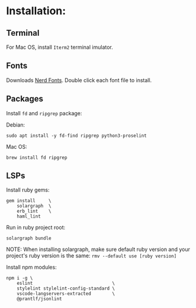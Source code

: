 # Installation:

## Terminal
For Mac OS, install `Iterm2` terminal imulator.

## Fonts
Downloads [Nerd Fonts](https://github.com/ryanoasis/nerd-fonts/releases). Double click each font file to install.

## Packages
Install `fd` and `ripgrep` package:

Debian:
```
sudo apt install -y fd-find ripgrep python3-proselint
```

Mac OS:
```
brew install fd ripgrep
```

## LSPs

Install ruby gems:
```
gem install     \
    solargraph  \
    erb_lint    \
    haml_lint
```
Run in ruby project root:
```
solargraph bundle
```
NOTE: When installing solargraph, make sure default ruby version and your project's ruby version is the same: `rmv --default use [ruby version]`

Install npm modules:
```
npm i -g \
    eslint                              \
    stylelint stylelint-config-standard \
    vscode-langservers-extracted        \ 
    @prantlf/jsonlint
```


